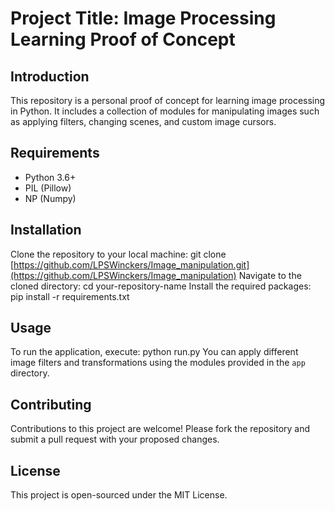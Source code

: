 # Project Title: Image Processing Learning Proof of Concept

## Introduction
This repository is a personal proof of concept for learning image processing in Python. It includes a collection of modules for manipulating images such as applying filters, changing scenes, and custom image cursors.

## Requirements
- Python 3.6+
- PIL (Pillow)
- NP (Numpy)

## Installation
Clone the repository to your local machine:
git clone [https://github.com/LPSWinckers/Image_manipulation.git](https://github.com/LPSWinckers/Image_manipulation)
Navigate to the cloned directory:
cd your-repository-name
Install the required packages:
pip install -r requirements.txt

## Usage
To run the application, execute:
python run.py
You can apply different image filters and transformations using the modules provided in the `app` directory.

## Contributing
Contributions to this project are welcome! Please fork the repository and submit a pull request with your proposed changes.

## License
This project is open-sourced under the MIT License.
